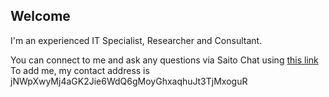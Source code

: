 ## Welcome

I'm an experienced IT Specialist, Researcher and Consultant.

You can connect to me and ask any questions via Saito Chat using [this link](saito.io/chat?chat_id=jNWpXwyMj4aGK2Jie6WdQ6gMoyGhxaqhuJt3TjMxoguR) <br>
To add me, my contact address is jNWpXwyMj4aGK2Jie6WdQ6gMoyGhxaqhuJt3TjMxoguR


